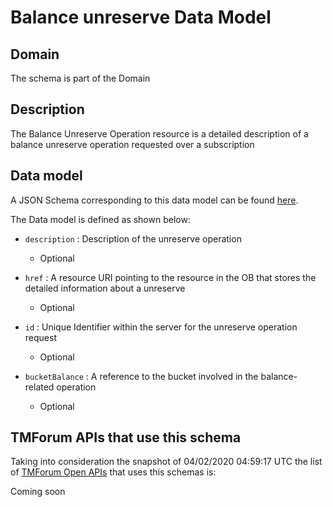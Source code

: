 # Balance unreserve Data Model

## Domain

The  schema is part of the  Domain

## Description

The Balance Unreserve Operation resource is a detailed description of a balance unreserve operation requested over a subscription

## Data model

A JSON Schema corresponding to this data model can be found
[here](https://github.com/tmforum-rand/schemas/blob/candidates/Customer/BalanceUnreserve.schema.json).

The Data model is defined as shown below:

- `description` : Description of the unreserve operation

  - Optional


- `href` : A resource URI pointing to the resource in the OB that stores the detailed information about a unreserve

  - Optional


- `id` : Unique Identifier within the server for the unreserve operation request

  - Optional


- `bucketBalance` : A reference to the bucket involved in the balance-related operation

  - Optional






## TMForum APIs that use this schema

Taking into consideration the snapshot of 04/02/2020 04:59:17 UTC the list of [TMForum Open APIs](https://www.tmforum.org/open-apis/) that uses this schemas is:

Coming soon